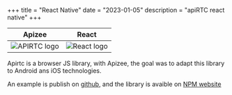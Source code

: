 +++
title = "React Native"
date = "2023-01-05"
description = "apiRTC react native"
+++

Apizee            |  React
:-------------------------:|:-------------------------:
![APIRTC logo](/img/logo-apiRTC-light.webp)  |  ![React logo](/img/react.png)

Apirtc is a browser JS library, with Apizee, the goal was to adapt this library to Android ans iOS technologies.

An example is publish on [github](https://github.com/ApiRTC/reactNativeApiRTC), and the library is avaible on [NPM website](https://www.npmjs.com/package/@apirtc/react-native-apirtc)